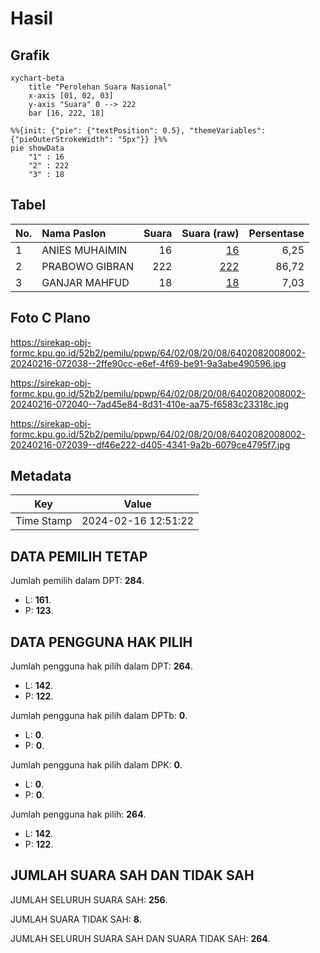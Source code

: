# Hasil

## Grafik

```mermaid
xychart-beta
    title "Perolehan Suara Nasional"
    x-axis [01, 02, 03]
    y-axis "Suara" 0 --> 222
    bar [16, 222, 18]
```

```mermaid
%%{init: {"pie": {"textPosition": 0.5}, "themeVariables": {"pieOuterStrokeWidth": "5px"}} }%%
pie showData
    "1" : 16
    "2" : 222
    "3" : 18
```

## Tabel

| No. | Nama Paslon    | Suara | Suara (raw) | Persentase |
|:--- |:-------------- | -----:| -----------:| ----------:|
| 1   | ANIES MUHAIMIN | 16    | [16][p-1]   | 6,25       |
| 2   | PRABOWO GIBRAN | 222   | [222][p-2]  | 86,72      |
| 3   | GANJAR MAHFUD  | 18    | [18][p-3]   | 7,03       |


[p-1]: https://github.com/gigit-pemilu/pemilu-2024/blob/main/pilpres/hitung-suara/sub/64-kalimantan-timur/sub/02-kutai-kartanegara/sub/08-kota-bangun/sub/2008-muhuran/sub/002-tps/sub/paslon-1.txt
[p-2]: https://github.com/gigit-pemilu/pemilu-2024/blob/main/pilpres/hitung-suara/sub/64-kalimantan-timur/sub/02-kutai-kartanegara/sub/08-kota-bangun/sub/2008-muhuran/sub/002-tps/sub/paslon-2.txt
[p-3]: https://github.com/gigit-pemilu/pemilu-2024/blob/main/pilpres/hitung-suara/sub/64-kalimantan-timur/sub/02-kutai-kartanegara/sub/08-kota-bangun/sub/2008-muhuran/sub/002-tps/sub/paslon-3.txt

## Foto C Plano

https://sirekap-obj-formc.kpu.go.id/52b2/pemilu/ppwp/64/02/08/20/08/6402082008002-20240216-072038--2ffe90cc-e6ef-4f69-be91-9a3abe490596.jpg

https://sirekap-obj-formc.kpu.go.id/52b2/pemilu/ppwp/64/02/08/20/08/6402082008002-20240216-072040--7ad45e84-8d31-410e-aa75-f6583c23318c.jpg

https://sirekap-obj-formc.kpu.go.id/52b2/pemilu/ppwp/64/02/08/20/08/6402082008002-20240216-072039--df46e222-d405-4341-9a2b-6079ce4795f7.jpg


## Metadata

| Key        | Value               |
| ---------- | ------------------- |
| Time Stamp | 2024-02-16 12:51:22 |


## DATA PEMILIH TETAP

Jumlah pemilih dalam DPT: **284**.
 * L: **161**.
 * P: **123**.

## DATA PENGGUNA HAK PILIH

Jumlah pengguna hak pilih dalam DPT: **264**.
 * L: **142**.
 * P: **122**.

Jumlah pengguna hak pilih dalam DPTb: **0**.
 * L: **0**.
 * P: **0**.

Jumlah pengguna hak pilih dalam DPK: **0**.
 * L: **0**.
 * P: **0**.

Jumlah pengguna hak pilih: **264**.
 * L: **142**.
 * P: **122**.

## JUMLAH SUARA SAH DAN TIDAK SAH

JUMLAH SELURUH SUARA SAH: **256**.

JUMLAH SUARA TIDAK SAH: **8**.

JUMLAH SELURUH SUARA SAH DAN SUARA TIDAK SAH: **264**.


